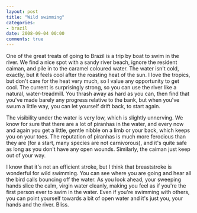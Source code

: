 ```yaml
---
layout: post
title: "Wild swimming"
categories:
- brazil
date: 2008-09-04 00:00
comments: true
---
```


<p>One of the great treats of going to Brazil is a trip by boat to swim in the river. We find a nice spot with a sandy river beach, ignore the resident caiman, and pile in to the caramel coloured water. The water isn't cold, exactly, but it feels cool after the roasting heat of the sun. I love the tropics, but don't care for the heat very much, so I value any opportunity to get cool. The current is surprisingly strong, so you can use the river like a natural, water-treadmill. You thrash away as hard as you can, then find that you've made barely any progress relative to the bank, but when you've swum a little way, you can let yourself drift back, to start again.</p>

<p>The visibility under the water is very low, which is slightly unnerving. We know for sure that there are a lot of piranhas in the water, and every now and again you get a little, gentle nibble on a limb or your back, which keeps you on your toes. The reputation of piranhas is much more ferocious than they are (for a start, many species are not carnivorous), and it's quite safe as long as you don't have any open wounds. Similarly, the caiman just keep out of your way.</p>

<p>I know that it's not an efficient stroke, but I think that breaststroke is wonderful for wild swimming. You can see where you are going and hear all the bird calls bouncing off the water. As you look ahead, your sweeping hands slice the calm, virgin water cleanly, making you feel as if you're the first person ever to swim in the water. Even if you're swimming with others, you can point yourself towards a bit of open water and it's just you, your hands and the river. Bliss.</p>



